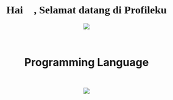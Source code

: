 <h1 align="center" style="font-family: 'Lexend Deca';">Hai 👋, Selamat datang di Profileku</h1>
<p align="center">
  <a href="https://github.com/aphrodeosubarno">
    <img align="center" src="https://user-images.githubusercontent.com/69864986/157577563-f34e623f-07ab-4bb6-b1c2-cd5b37613a2d.gif" />
  </a>
</p>

<br/>  

<h1 align="center">Programming Language</h1>
<br>

<p align="center">
    <img align="center" src="https://github-readme-stats.vercel.app/api/top-langs/?username=aphrodeosubarno&theme=radical&layout=compact" />
</p>

